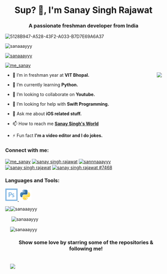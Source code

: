 <h1 align="center">Sup? 👋, I'm Sanay Singh Rajawat</h1>
<h3 align="center">A passionate freshman developer from India</h3>


![5128B947-A528-43F2-A033-B7D7E69A6A37](https://user-images.githubusercontent.com/95211795/149956019-9f5fca11-05f7-4ad2-9a21-3b31c7f5c8a6.jpg)


<p align="left"> <img src="https://komarev.com/ghpvc/?username=sanaaayyy&label=Profile%20views&color=0e75b6&style=flat" alt="sanaaayyy" /> </p>

<p align="centre"> <a href="https://github.com/ryo-ma/github-profile-trophy"><img src="https://github-profile-trophy.vercel.app/?username=sanaaayyy" alt="sanaaayyy" /></a> </p>

<p align="left"> <a href="https://twitter.com/me_sanay" target="blank"><img src="https://img.shields.io/twitter/follow/me_sanay?logo=twitter&style=for-the-badge" alt="me_sanay" /></a> </p>

<p align="left" "https://user-images.githubusercontent.com/95211795/150511625-1867a3f8-a73b-484b-a1fe-63b51c8a8412.gif" > </p>
 
<img align="right" height="450" src="https://user-images.githubusercontent.com/95211795/150642428-a8299583-f2cb-4c42-81a5-85074419dcc5.gif" > 


- 🔭 I’m in freshman year at **VIT Bhopal.**

- 🌱 I’m currently learning **Python.**

- 👯 I’m looking to collaborate on **Youtube.**

- 🤝 I’m looking for help with **Swift Programming.**

- 💬 Ask me about **iOS related stuff.**

- 📫 How to reach me **[Sanay Singh's World](https://linktr.ee/sanaaayyy)**

- ⚡ Fun fact **I'm a video editor and I do jokes.**

<h3 align="left">Connect with me:</h3>
<p align="left">
<a href="https://twitter.com/me_sanay" target="blank"><img align="center" src="https://raw.githubusercontent.com/rahuldkjain/github-profile-readme-generator/master/src/images/icons/Social/twitter.svg" alt="me_sanay" height="30" width="40" /></a>
<a href="https://linkedin.com/in/sanay-singh-rajawat" target="blank"><img align="center" src="https://raw.githubusercontent.com/rahuldkjain/github-profile-readme-generator/master/src/images/icons/Social/linked-in-alt.svg" alt="sanay singh rajawat" height="30" width="40" /></a>
<a href="https://instagram.com/sannnaaayyy" target="blank"><img align="center" src="https://raw.githubusercontent.com/rahuldkjain/github-profile-readme-generator/master/src/images/icons/Social/instagram.svg" alt="sannnaaayyy" height="30" width="40" /></a>
<a href="https://www.youtube.com/c/sanay singh rajawat" target="blank"><img align="center" src="https://raw.githubusercontent.com/rahuldkjain/github-profile-readme-generator/master/src/images/icons/Social/youtube.svg" alt="sanay singh rajawat" height="30" width="40" /></a>
<a href="https://discord.gg/sanay singh rajawat #7468" target="blank"><img align="center" src="https://raw.githubusercontent.com/rahuldkjain/github-profile-readme-generator/master/src/images/icons/Social/discord.svg" alt="sanay singh rajawat #7468" height="30" width="40" /></a>
</p>

<h3 align="left">Languages and Tools:</h3>
<p align="left"> <a href="https://www.photoshop.com/en" target="_blank" rel="noreferrer"> <img src="https://raw.githubusercontent.com/devicons/devicon/master/icons/photoshop/photoshop-line.svg" alt="photoshop" width="40" height="40"/> </a> <a href="https://www.python.org" target="_blank" rel="noreferrer"> <img src="https://raw.githubusercontent.com/devicons/devicon/master/icons/python/python-original.svg" alt="python" width="40" height="40"/> </a> </p>

<img align="left" height="400" src="https://raw.githubusercontent.com/PulkitSinghDev/PulkitSinghDev/main/github.gif" > </p>

<p><img align="centre" src="https://github-readme-stats.vercel.app/api/top-langs?username=sanaaayyy&show_icons=true&locale=en&layout=compact" alt="sanaaayyy" /></p>

<p>&nbsp;<img align="center" src="https://github-readme-stats.vercel.app/api?username=sanaaayyy&show_icons=true&locale=en" alt="sanaaayyy" /></p>

<p><img align="center" src="https://github-readme-streak-stats.herokuapp.com/?user=sanaaayyy&" alt="sanaaayyy" /></p>

<div align="center">

### Show some love by starring some of the repositories & following me!

</div>

#



![](https://github.com/PulkitSinghDev/PulkitSinghDev/blob/main/footer.png)
